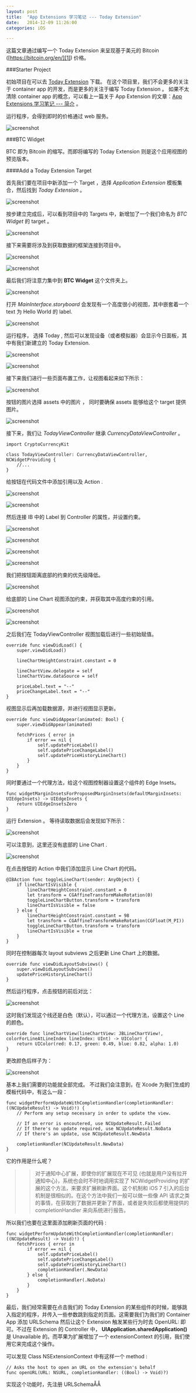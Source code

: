 ```yaml
---
layout: post
title:  "App Extensions 学习笔记 --- Today Extension"
date:   2014-12-09 11:26:00
categories: iOS

---
```



这篇文章通过编写一个 Today Extension 来呈现基于美元的 Bitcoin ([https://bitcoin.org/en/][1]) 价格。

###Starter Project

初始项目在可以去 [Today Extension][2] 下载。
在这个项目里，我们不会更多的关注于 container app 的开发，而是更多的关注于编写 Today Extension 。 如果不太清除 container app 的概念，可以看上一篇关于 App Extension 的文章：[App Extensions 学习笔记 --- 简介][3] 。

运行程序，会得到即时的价格通过 web 服务。

![screenshot](https://raw.github.com/Rannie/Rannie.github.io/master/images/2014120901.png)

###BTC Widget

BTC 即为 Bitcoin 的缩写。而即将编写的 Today Extension 则是这个应用视图的预览版本。

####Add a Today Extension Target

首先我们要在项目中新添加一个 Target ，选择 *Application Extension* 模板集合，然后找到 *Today Extension* 。

![screenshot](https://raw.github.com/Rannie/Rannie.github.io/master/images/2014120902.png)

按步建立完成后，可以看到项目中的 Targets 中，新增加了一个我们命名为 *BTC Widget* 的 target 。

![screenshot](https://raw.github.com/Rannie/Rannie.github.io/master/images/2014120903.png)

接下来需要将涉及到获取数据的框架连接到项目中。

![screenshot](https://raw.github.com/Rannie/Rannie.github.io/master/images/2014120904.png)

![screenshot](https://raw.github.com/Rannie/Rannie.github.io/master/images/2014120905.png)

最后我们将注意力集中到 **BTC Widget** 这个文件夹上。

![screenshot](https://raw.github.com/Rannie/Rannie.github.io/master/images/2014120906.png)

打开 *MainInterface.storyboard* 会发现有一个高度很小的视图，其中嵌套着一个 text 为 Hello World 的 label.

![screenshot](https://raw.github.com/Rannie/Rannie.github.io/master/images/2014120907.png)

运行程序， 选择 Today , 然后可以发现设备（或者模拟器）会显示今日面板，其中有我们新建立的 Today Extension.

![screenshot](https://raw.github.com/Rannie/Rannie.github.io/master/images/2014120908.png)

![screenshot](https://raw.github.com/Rannie/Rannie.github.io/master/images/2014120909.png)

接下来我们进行一些页面布置工作，让视图看起来如下所示：

![screenshot](https://raw.github.com/Rannie/Rannie.github.io/master/images/2014120910.png)

按钮的图片选择 assets 中的图片 ， 同时要确保 assets 能够给这个 target 提供图片。

![screenshot](https://raw.github.com/Rannie/Rannie.github.io/master/images/2014120911.png)

接下来，我们让 *TodayViewController* 继承 *CurrencyDataViewController* 。

	import CryptoCurrencyKit
	
	class TodayViewController: CurrencyDataViewController, NCWidgetProviding {
		//...
	}

给按钮在代码文件中添加引用以及 Action .

![screenshot](https://raw.github.com/Rannie/Rannie.github.io/master/images/2014120912.png)

![screenshot](https://raw.github.com/Rannie/Rannie.github.io/master/images/2014120913.png)

然后连接 IB 中的 Label 到 Controller 的属性，并设置约束。

![screenshot](https://raw.github.com/Rannie/Rannie.github.io/master/images/2014120914.png)

![screenshot](https://raw.github.com/Rannie/Rannie.github.io/master/images/2014120915.png)

![screenshot](https://raw.github.com/Rannie/Rannie.github.io/master/images/2014120916.png)

![screenshot](https://raw.github.com/Rannie/Rannie.github.io/master/images/2014120917.png)

我们把按钮距离底部的约束的优先级降低。

![screenshot](https://raw.github.com/Rannie/Rannie.github.io/master/images/2014120918.png)

给底部的 Line Chart 视图添加约束，并获取其中高度约束的引用。

![screenshot](https://raw.github.com/Rannie/Rannie.github.io/master/images/2014120919.png)

![screenshot](https://raw.github.com/Rannie/Rannie.github.io/master/images/2014120920.png)

之后我们在 TodayViewController 视图加载后进行一些初始赋值。

    override func viewDidLoad() {
        super.viewDidLoad()
        
        lineChartHeightConstraint.constant = 0
        
        lineChartView.delegate = self
        lineChartView.dataSource = self
        
        priceLabel.text = "--"
        priceChangeLabel.text = "--"
    }
    
视图显示后再加载数据源，并进行视图显示更新。

    override func viewDidAppear(animated: Bool) {
        super.viewDidAppear(animated)
        
        fetchPrices { error in
            if error == nil {
                self.updatePriceLabel()
                self.updatePriceChangeLabel()
                self.updatePriceHistoryLineChart()
            }
        }
    }
    
同时要通过一个代理方法，给这个视图控制器设置这个组件的 Edge Insets。

    func widgetMarginInsetsForProposedMarginInsets(defaultMarginInsets: UIEdgeInsets) -> UIEdgeInsets {
        return UIEdgeInsetsZero
    }

运行 Extension 。 等待读取数据后会发现如下所示：

![screenshot](https://raw.github.com/Rannie/Rannie.github.io/master/images/2014120921.png)

可以注意到，这里还没有底部的 Line Chart .

![screenshot](https://raw.github.com/Rannie/Rannie.github.io/master/images/2014120922.png)

在点击按钮的 Action 中我们添加显示 Line Chart 的代码。

    @IBAction func toggleLineChart(sender: AnyObject) {
        if lineChartIsVisible {
            lineChartHeightConstraint.constant = 0
            let transform = CGAffineTransformMakeRotation(0)
            toggleLineChartButton.transform = transform
            lineChartIsVisible = false
        } else {
            lineChartHeightConstraint.constant = 98
            let transform = CGAffineTransformMakeRotation(CGFloat(M_PI))
            toggleLineChartButton.transform = transform
            lineChartIsVisible = true
        }
    }

同时在控制器每次 layout subviews 之后更新 Line Chart 上的数据。

    override func viewDidLayoutSubviews() {
        super.viewDidLayoutSubviews()
        updatePriceHistoryLineChart()
    }

然后运行程序，点击按钮的前后对比：

![screenshot](https://raw.github.com/Rannie/Rannie.github.io/master/images/2014120923.png)

这时我们发现这个线还是白色（默认），可以通过一个代理方法，设置这个 Line 的颜色。

    override func lineChartView(lineChartView: JBLineChartView!, colorForLineAtLineIndex lineIndex: UInt) -> UIColor! {
        return UIColor(red: 0.17, green: 0.49, blue: 0.82, alpha: 1.0)
    }

更改颜色后样子为：

![screenshot](https://raw.github.com/Rannie/Rannie.github.io/master/images/2014120924.png)


基本上我们需要的功能就全部完成。
不过我们会注意到，在 Xcode 为我们生成的模板代码中，有这么一段：

	func widgetPerformUpdateWithCompletionHandler(completionHandler: ((NCUpdateResult) -> Void)!) {  
	    // Perform any setup necessary in order to update the view.
	
	    // If an error is encoutered, use NCUpdateResult.Failed
	    // If there's no update required, use NCUpdateResult.NoData
	    // If there's an update, use NCUpdateResult.NewData
	
	    completionHandler(NCUpdateResult.NewData)
	}

它的作用是什么呢？
>>对于通知中心扩展，即使你的扩展现在不可见 (也就是用户没有拉开通知中心)，系统也会时不时地调用实现了 NCWidgetProviding 的扩展的这个方法，来要求扩展刷新界面。这个机制和 iOS 7 引入的后台机制是很相似的。在这个方法中我们一般可以做一些像 API 请求之类的事情，在获取到了数据并更新了界面，或者是失败后都使用提供的 completionHandler 来向系统进行报告。

所以我们也要在这里面添加刷新页面的代码 :

    func widgetPerformUpdateWithCompletionHandler(completionHandler: ((NCUpdateResult) -> Void)!) {
        fetchPrices { error in
            if error == nil {
                self.updatePriceLabel()
                self.updatePriceChangeLabel()
                self.updatePriceHistoryLineChart()
                completionHandler(.NewData)
            } else {
                completionHandler(.NoData)
            }
        }
    }
    
最后，我们经常需要在点击我们的 Today Extension 的某些组件的时候，能够跳入指定的程序，并传入一些参数跳到指定的页面。这需要我们为我们的 Container App 添加 URLSchema 然后让这个 Extension 触发某些行为时去 OpenURL: 即可。不过在 Extension 的 Controller 中， **UIApplication.sharedApplication()** 是 Unavailable 的。而苹果为扩展增加了一个 extensionContext 的引用，我们使用它来完成这个操作。

可以发现 Class NSExtensionContext 中有这样一个 method :

    // Asks the host to open an URL on the extension's behalf
    func openURL(URL: NSURL, completionHandler: ((Bool) -> Void)?)
    
实现这个功能时，先注册 URLSchemaÅÅ


[1]:https://bitcoin.org/en/
[2]:https://github.com/Rannie/AppExtensions/tree/master/Today%20Extension
[3]:http://rannie.github.io/ios/2014/11/26/app-extension-introducing.html